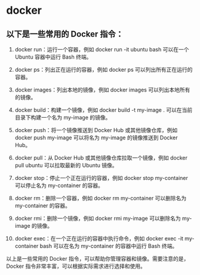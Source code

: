 # docker


## 以下是一些常用的 Docker 指令：

1. docker run：运行一个容器，例如 docker run -it ubuntu bash 可以在一个 Ubuntu 容器中运行 Bash 终端。

2. docker ps：列出正在运行的容器，例如 docker ps 可以列出所有正在运行的容器。

3. docker images：列出本地的镜像，例如 docker images 可以列出本地所有的镜像。

4. docker build：构建一个镜像，例如 docker build -t my-image . 可以在当前目录下构建一个名为 my-image 的镜像。

5. docker push：将一个镜像推送到 Docker Hub 或其他镜像仓库，例如 docker push my-image 可以将名为 my-image 的镜像推送到 Docker Hub。

6. docker pull：从 Docker Hub 或其他镜像仓库拉取一个镜像，例如 docker pull ubuntu 可以拉取最新的 Ubuntu 镜像。

7. docker stop：停止一个正在运行的容器，例如 docker stop my-container 可以停止名为 my-container 的容器。

8. docker rm：删除一个容器，例如 docker rm my-container 可以删除名为 my-container 的容器。

9. docker rmi：删除一个镜像，例如 docker rmi my-image 可以删除名为 my-image 的镜像。

10. docker exec：在一个正在运行的容器中执行命令，例如 docker exec -it my-container bash 可以在名为 my-container 的容器中运行 Bash 终端。

以上是一些常用的 Docker 指令，可以帮助你管理容器和镜像。需要注意的是，Docker 指令非常丰富，可以根据实际需求进行选择和使用。
